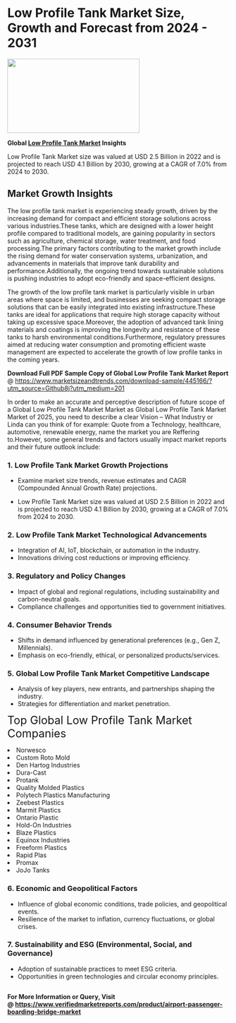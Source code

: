 <H1>Low Profile Tank Market Size, Growth and Forecast from 2024 - 2031</H1><img class="aligncenter size-medium wp-image-584254" src="https://thirdeyenews.in/wp-content/uploads/2024/09/Global-Market-Research-300x168.jpeg" alt="" width="300" height="168" /><p><strong>Global&nbsp;<a href="https://www.marketsizeandtrends.com/download-sample/445166/?utm_source=Github8j?utm_medium=201">Low Profile Tank Market</a> Insights</strong></p><p>Low Profile Tank Market size was valued at USD 2.5 Billion in 2022 and is projected to reach USD 4.1 Billion by 2030, growing at a CAGR of 7.0% from 2024 to 2030.</p><p><h2>Market Growth Insights</h2> <p>The low profile tank market is experiencing steady growth, driven by the increasing demand for compact and efficient storage solutions across various industries.These tanks, which are designed with a lower height profile compared to traditional models, are gaining popularity in sectors such as agriculture, chemical storage, water treatment, and food processing.The primary factors contributing to the market growth include the rising demand for water conservation systems, urbanization, and advancements in materials that improve tank durability and performance.Additionally, the ongoing trend towards sustainable solutions is pushing industries to adopt eco-friendly and space-efficient designs.</p> <p>The growth of the low profile tank market is particularly visible in urban areas where space is limited, and businesses are seeking compact storage solutions that can be easily integrated into existing infrastructure.These tanks are ideal for applications that require high storage capacity without taking up excessive space.Moreover, the adoption of advanced tank lining materials and coatings is improving the longevity and resistance of these tanks to harsh environmental conditions.Furthermore, regulatory pressures aimed at reducing water consumption and promoting efficient waste management are expected to accelerate the growth of low profile tanks in the coming years.</p> <p><span class=""><strong>Download Full PDF Sample Copy of Global Low Profile Tank Market Report</strong> @ <a href="https://www.marketsizeandtrends.com/download-sample/445166/?utm_source=Github8j?utm_medium=201" target="_blank">https://www.marketsizeandtrends.com/download-sample/445166/?utm_source=Github8j?utm_medium=201</a></span></p><p>In order to make an accurate and perceptive description of future scope of a Global&nbsp;Low Profile Tank Market Market as Global&nbsp;Low Profile Tank Market Market of 2025, you need to describe a clear Vision &ndash; What Industry or Linda can you think of for example: Quote from a Technology, healthcare, automotive, renewable energy, name the market you are Reffering to.However, some general trends and factors usually impact market reports and their future outlook include:</p><h3>1.&nbsp;<strong>Low Profile Tank Market Growth Projections</strong></h3><ul><li>Examine market size trends, revenue estimates and CAGR (Compounded Annual Growth Rate) projections.</li><li><p>Low Profile Tank Market size was valued at USD 2.5 Billion in 2022 and is projected to reach USD 4.1 Billion by 2030, growing at a CAGR of 7.0% from 2024 to 2030.</p></li></ul><h3>2.&nbsp;<strong>Low Profile Tank Market Technological Advancements</strong></h3><ul><li>Integration of AI, IoT, blockchain, or automation in the industry.</li><li>Innovations driving cost reductions or improving efficiency.</li></ul><h3>3.&nbsp;<strong>Regulatory and Policy Changes</strong></h3><ul><li>Impact of global and regional regulations, including sustainability and carbon-neutral goals.</li><li>Compliance challenges and opportunities tied to government initiatives.</li></ul><h3>4.&nbsp;<strong>Consumer Behavior Trends</strong></h3><ul><li>Shifts in demand influenced by generational preferences (e.g., Gen Z, Millennials).</li><li>Emphasis on eco-friendly, ethical, or personalized products/services.</li></ul><h3>5.&nbsp;<strong>Global Low Profile Tank Market Competitive Landscape</strong></h3><ul><li>Analysis of key players, new entrants, and partnerships shaping the industry.</li><li>Strategies for differentiation and market penetration.</li></ul><p data-pm-slice="1 1 []"><span style="color: inherit; font-family: inherit; font-size: 25px;">Top Global Low Profile Tank Market Companies</span></p><div class="" data-test-id=""><p><li>Norwesco</li><li> Custom Roto Mold</li><li> Den Hartog Industries</li><li> Dura-Cast</li><li> Protank</li><li> Quality Molded Plastics</li><li> Polytech Plastics Manufacturing</li><li> Zeebest Plastics</li><li> Marmit Plastics</li><li> Ontario Plastic</li><li> Hold-On Industries</li><li> Blaze Plastics</li><li> Equinox Industries</li><li> Freeform Plastics</li><li> Rapid Plas</li><li> Promax</li><li> JoJo Tanks</li></p></div><h3>6.&nbsp;<strong>Economic and Geopolitical Factors</strong></h3><ul><li>Influence of global economic conditions, trade policies, and geopolitical events.</li><li>Resilience of the market to inflation, currency fluctuations, or global crises.</li></ul><h3>7.&nbsp;<strong>Sustainability and ESG (Environmental, Social, and Governance)</strong></h3><ul><li>Adoption of sustainable practices to meet ESG criteria.</li><li>Opportunities in green technologies and circular economy principles.</li></ul><h2><strong style="font-size: 14px;">For More Information or Query, Visit @&nbsp;</strong><a style="background-color: #ffffff; font-size: 14px;" href="https://www.marketsizeandtrends.com/report/low-profile-tank-market/" target="_blank">https://www.verifiedmarketreports.com/product/airport-passenger-boarding-bridge-market</a></h2>